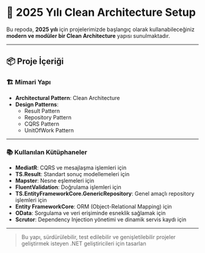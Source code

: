 # 🧱 2025 Yılı Clean Architecture Setup

Bu repoda, **2025 yılı** için projelerimizde başlangıç olarak kullanabileceğiniz **modern ve modüler bir Clean Architecture** yapısı sunulmaktadır.

---

## 📦 Proje İçeriği

### 🏗️ Mimari Yapı
- **Architectural Pattern**: Clean Architecture
- **Design Patterns**:
  - Result Pattern  
  - Repository Pattern  
  - CQRS Pattern  
  - UnitOfWork Pattern  

---

### 📚 Kullanılan Kütüphaneler

- **MediatR**: CQRS ve mesajlaşma işlemleri için  
- **TS.Result**: Standart sonuç modellemeleri için  
- **Mapster**: Nesne eşlemeleri için  
- **FluentValidation**: Doğrulama işlemleri için  
- **TS.EntityFrameworkCore.GenericRepository**: Genel amaçlı repository işlemleri için  
- **Entity FrameworkCore**: ORM (Object-Relational Mapping) için  
- **OData**: Sorgulama ve veri erişiminde esneklik sağlamak için  
- **Scrutor**: Dependency Injection yönetimi ve dinamik servis kaydı için  

---

> Bu yapı, sürdürülebilir, test edilebilir ve genişletilebilir projeler geliştirmek isteyen .NET geliştiricileri için tasarlan
